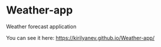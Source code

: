 # Weather-app
Weather forecast application

You can see it here: https://kirilyanev.github.io/Weather-app/
